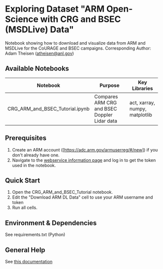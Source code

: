 <!-- DATASET_USER_README_PLACEHOLDER: Replace all bracketed placeholders then delete this comment block. -->

# Exploring Dataset "ARM Open-Science with CRG and BSEC (MSDLive) Data"

Notebook showing how to download and visualize data from ARM and MSDLive for the CoURAGE and BSEC campaigns.
Corresponding Author: Adam Theisen (atheisen@anl.gov)

## Available Notebooks
| Notebook | Purpose | Key Libraries |
| -------- | ------- | ------------- |
| CRG_ARM_and_BSEC_Tutorial.ipynb | Compares ARM CRG and BSEC Doppler Lidar data  | act, xarray, numpy, matplotlib |

## Prerequisites
1. Create an ARM account ([https://adc.arm.gov/armuserreg/#/new]) if you don't already have one.
2. Navigate to the [webservice information page](https://adc.arm.gov/armlive/) and log in to get the token used in the notebook.

## Quick Start
1. Open the CRG_ARM_and_BSEC_Tutorial notebook.
2. Edit the "Download ARM DL Data" cell to use your ARM username and token
3. Run all cells.

## Environment & Dependencies
See requirements.txt (Python) 

## General Help
See [this documentation](https://dev.msdlive.org/dataset-notebooks) 
